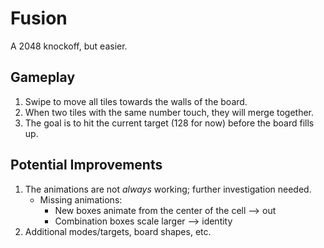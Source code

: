 # Fusion
A 2048 knockoff, but easier.

## Gameplay
1. Swipe to move all tiles towards the walls of the board.
1. When two tiles with the same number touch, they will merge together.
1. The goal is to hit the current target (128 for now) before the board fills up.

## Potential Improvements
1. The animations are not _always_ working; further investigation needed.
   * Missing animations:
      * New boxes animate from the center of the cell --> out
      * Combination boxes scale larger --> identity
1. Additional modes/targets, board shapes, etc.

